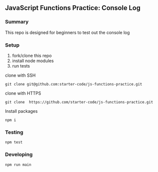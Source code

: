 ## JavaScript Functions Practice: Console Log

### Summary

This repo is designed for beginners to test out the console log

### Setup

1. fork/clone this repo
2. install node modules
3. run tests

clone with SSH

```
git clone git@github.com:starter-code/js-functions-practice.git
```

clone with HTTPS

```
git clone  https://github.com/starter-code/js-functions-practice.git
```

Install packages

```
npm i
```

### Testing

```
npm test
```

### Developing

```
npm run main
```
